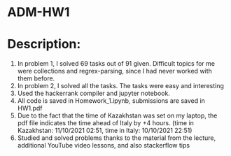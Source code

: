 # ADM-HW1
# Description:
1. In problem 1, I solved 69 tasks out of 91 given. Difficult topics for me were collections and regrex-parsing, since I had never worked with them before.
2. In problem 2, I solved all the tasks. The tasks were easy and interesting
3. Used the hackerrank compiler and jupyter notebook.
4. All code is saved in Homework_1.ipynb, submissions are saved in HW1.pdf
5. Due to the fact that the time of Kazakhstan was set on my laptop, the pdf file indicates the time ahead of Italy by +4 hours.
(time in Kazakhstan: 11/10/2021 02:51, time in Italy: 10/10/2021 22:51)
6. Studied and solved problems thanks to the material from the lecture, additional YouTube video lessons, and also stackerflow tips
